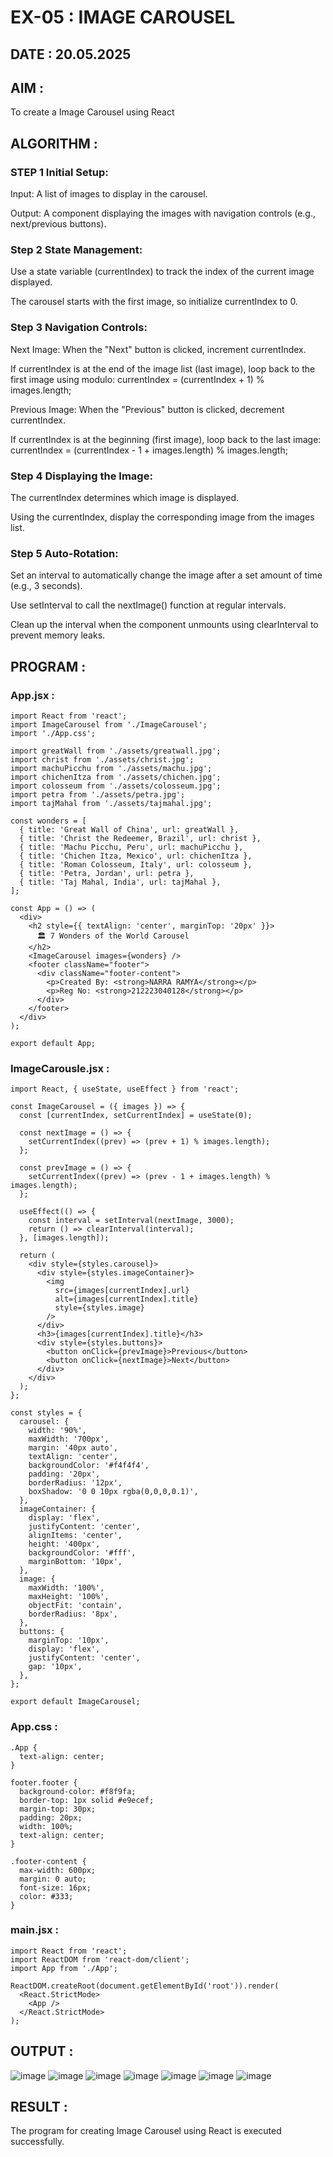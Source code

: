 # EX-05 : IMAGE CAROUSEL
## DATE : 20.05.2025

## AIM :
To create a Image Carousel using React 

## ALGORITHM :
### STEP 1 Initial Setup:
Input: A list of images to display in the carousel.

Output: A component displaying the images with navigation controls (e.g., next/previous buttons).

### Step 2 State Management:
Use a state variable (currentIndex) to track the index of the current image displayed.

The carousel starts with the first image, so initialize currentIndex to 0.

### Step 3 Navigation Controls:
Next Image: When the "Next" button is clicked, increment currentIndex.

If currentIndex is at the end of the image list (last image), loop back to the first image using modulo:
currentIndex = (currentIndex + 1) % images.length;

Previous Image: When the "Previous" button is clicked, decrement currentIndex.

If currentIndex is at the beginning (first image), loop back to the last image:
currentIndex = (currentIndex - 1 + images.length) % images.length;

### Step 4 Displaying the Image:
The currentIndex determines which image is displayed.

Using the currentIndex, display the corresponding image from the images list.

### Step 5 Auto-Rotation:
Set an interval to automatically change the image after a set amount of time (e.g., 3 seconds).

Use setInterval to call the nextImage() function at regular intervals.

Clean up the interval when the component unmounts using clearInterval to prevent memory leaks.

## PROGRAM :

### App.jsx :
```
import React from 'react';
import ImageCarousel from './ImageCarousel';
import './App.css';

import greatWall from './assets/greatwall.jpg';
import christ from './assets/christ.jpg';
import machuPicchu from './assets/machu.jpg';
import chichenItza from './assets/chichen.jpg';
import colosseum from './assets/colosseum.jpg';
import petra from './assets/petra.jpg';
import tajMahal from './assets/tajmahal.jpg';

const wonders = [
  { title: 'Great Wall of China', url: greatWall },
  { title: 'Christ the Redeemer, Brazil', url: christ },
  { title: 'Machu Picchu, Peru', url: machuPicchu },
  { title: 'Chichen Itza, Mexico', url: chichenItza },
  { title: 'Roman Colosseum, Italy', url: colosseum },
  { title: 'Petra, Jordan', url: petra },
  { title: 'Taj Mahal, India', url: tajMahal },
];

const App = () => (
  <div>
    <h2 style={{ textAlign: 'center', marginTop: '20px' }}>
      🏛️ 7 Wonders of the World Carousel
    </h2>
    <ImageCarousel images={wonders} />
    <footer className="footer">
      <div className="footer-content">
        <p>Created By: <strong>NARRA RAMYA</strong></p>
        <p>Reg No: <strong>212223040128</strong></p>
      </div>
    </footer>
  </div>
);

export default App;

```

### ImageCarousle.jsx :
```
import React, { useState, useEffect } from 'react';

const ImageCarousel = ({ images }) => {
  const [currentIndex, setCurrentIndex] = useState(0);

  const nextImage = () => {
    setCurrentIndex((prev) => (prev + 1) % images.length);
  };

  const prevImage = () => {
    setCurrentIndex((prev) => (prev - 1 + images.length) % images.length);
  };

  useEffect(() => {
    const interval = setInterval(nextImage, 3000);
    return () => clearInterval(interval);
  }, [images.length]);

  return (
    <div style={styles.carousel}>
      <div style={styles.imageContainer}>
        <img
          src={images[currentIndex].url}
          alt={images[currentIndex].title}
          style={styles.image}
        />
      </div>
      <h3>{images[currentIndex].title}</h3>
      <div style={styles.buttons}>
        <button onClick={prevImage}>Previous</button>
        <button onClick={nextImage}>Next</button>
      </div>
    </div>
  );
};

const styles = {
  carousel: {
    width: '90%',
    maxWidth: '700px',
    margin: '40px auto',
    textAlign: 'center',
    backgroundColor: '#f4f4f4',
    padding: '20px',
    borderRadius: '12px',
    boxShadow: '0 0 10px rgba(0,0,0,0.1)',
  },
  imageContainer: {
    display: 'flex',
    justifyContent: 'center',
    alignItems: 'center',
    height: '400px',
    backgroundColor: '#fff',
    marginBottom: '10px',
  },
  image: {
    maxWidth: '100%',
    maxHeight: '100%',
    objectFit: 'contain',
    borderRadius: '8px',
  },
  buttons: {
    marginTop: '10px',
    display: 'flex',
    justifyContent: 'center',
    gap: '10px',
  },
};

export default ImageCarousel;

```

### App.css :
```
.App {
  text-align: center;
}

footer.footer {
  background-color: #f8f9fa;
  border-top: 1px solid #e9ecef;
  margin-top: 30px;
  padding: 20px;
  width: 100%;
  text-align: center;
}

.footer-content {
  max-width: 600px;
  margin: 0 auto;
  font-size: 16px;
  color: #333;
}
```

### main.jsx :
```
import React from 'react';
import ReactDOM from 'react-dom/client';
import App from './App';

ReactDOM.createRoot(document.getElementById('root')).render(
  <React.StrictMode>
    <App />
  </React.StrictMode>
);
```

## OUTPUT :
![image](https://github.com/user-attachments/assets/5b5dbf4f-41f7-4bfb-bb5b-395e0f43463b)
![image](https://github.com/user-attachments/assets/97fa5079-4b2b-47d8-b5a3-c463acab6ad6)
![image](https://github.com/user-attachments/assets/5556a811-136d-4c95-84ed-ea8389a2d0b8)
![image](https://github.com/user-attachments/assets/e56a31dc-da2a-4723-ba78-2dbc768284e2)
![image](https://github.com/user-attachments/assets/cc176ab2-c7e8-41b7-8844-5dd33a423e5b)
![image](https://github.com/user-attachments/assets/30317390-c1a7-447a-97de-f780dc3d5b7e)
![image](https://github.com/user-attachments/assets/d982eaf7-6bb0-4c2c-a9c6-edb40e71ec7e)








## RESULT :
The program for creating Image Carousel using React is executed successfully.
